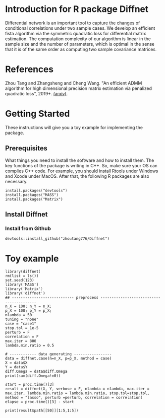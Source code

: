 # Introduction for R package Diffnet
Differential network is an important tool to capture the changes of conditional correlations under two sample cases. We develop an efficient fista algorithm via the symmetric quadratic loss for differential matrix estimation. The computation complexity of our algorithm is linear in the sample size and the number of parameters, which is optimal in the sense that it is of the same order as computing two sample covariance matrices.

# References
Zhou Tang and Zhangsheng and Cheng Wang. "An efficient ADMM algorithm for high dimensional precision matrix estimation via penalized quadratic loss", 2019+. [(arxiv)](https://arxiv.org/abs/1901.07150).

# Getting Started
These instructions will give you a toy example for implementing the package.

## Prerequisites
What things you need to install the software and how to install them. The key functions of the package is writing in C++. So, make sure your OS can complies C++ code. For example, you should install Rtools under Windows and Xcode under MacOS. After that, the following R packages are also necessary.

    install.packages("devtools")
    install.packages("MASS")
    install.packages("Matrix")

## Install Diffnet

### Install from Github

    devtools::install_github("zhoutang776/Diffnet")
    
    
# Toy example
    library(diffnet)
    rm(list = ls())
    set.seed(123)
    library('MASS')
    library('Matrix')
    library('diffnet')
    ## ---------------------------- preprocess -----------------------------------------
    n_X = 100; n_Y = n_X;
    p_X = 100; p_Y = p_X;
    nlambda = 50
    tuning = "none"
    case = "case1"
    stop.tol = 1e-5
    perturb = F
    correlation = F
    max.iter = 800
    lambda.min.ratio = 0.5
    
    # ------------ data generating -----------------
    data = diffnet.case(n=n_X, p=p_X, method = case)
    X = data$X
    Y = data$Y
    diff.Omega = data$diff.Omega
    print(sum(diff.Omega!=0))
    
    start = proc.time()[3]
    result = diffnet(X, Y, verbose = F, nlambda = nlambda, max.iter = max.iter, lambda.min.ratio = lambda.min.ratio, stop.tol=stop.tol, method = "lasso", perturb =perturb, correlation = correlation)
    elapse = proc.time()[3] - start
    
    print(result$path[[50]][1:5,1:5])
